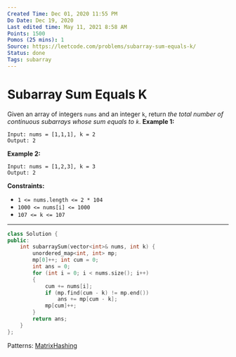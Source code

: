 ```yaml
---
Created Time: Dec 01, 2020 11:55 PM
Do Date: Dec 19, 2020
Last edited time: May 11, 2021 8:58 AM
Points: 1500
Pomos (25 mins): 1
Source: https://leetcode.com/problems/subarray-sum-equals-k/
Status: done
Tags: subarray
---
```


# Subarray Sum Equals K

Given an array of integers `nums` and an integer `k`, return *the total number of continuous subarrays whose sum equals to `k`*.
**Example 1:**
```
Input: nums = [1,1,1], k = 2
Output: 2
```
**Example 2:**
```
Input: nums = [1,2,3], k = 3
Output: 2
```
**Constraints:**
- `1 <= nums.length <= 2 * 104`
- `1000 <= nums[i] <= 1000`
- `107 <= k <= 107`
---
```cpp
class Solution {
public:
    int subarraySum(vector<int>& nums, int k) {
        unordered_map<int, int> mp;
        mp[0]++; int cum = 0;
        int ans = 0; 
        for (int i = 0; i < nums.size(); i++)
        {
            cum += nums[i];
            if (mp.find(cum - k) != mp.end())
                ans += mp[cum - k];
            mp[cum]++;
        }
        return ans;
    }
};
```
Patterns: [Matrix](Matrix.md)[Hashing](Hashing.md)